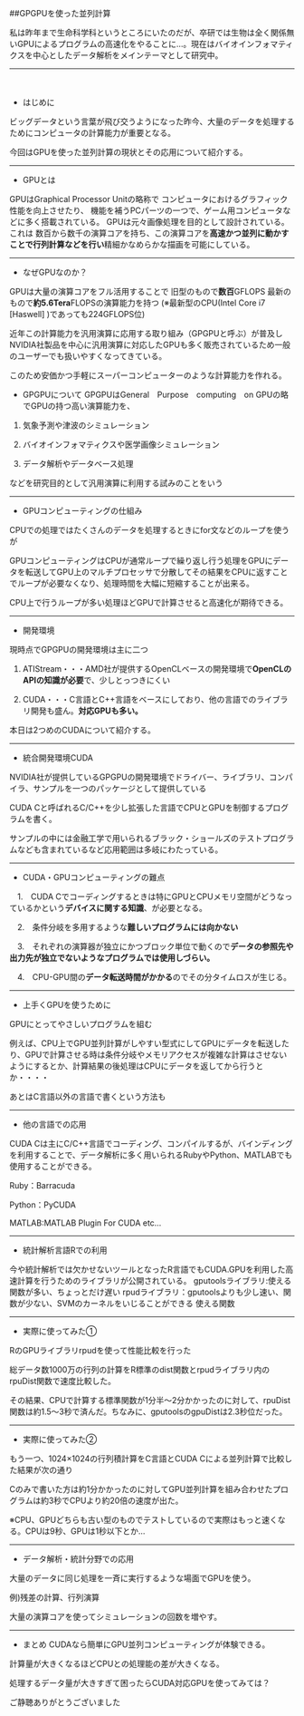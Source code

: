 ##GPGPUを使った並列計算　

私は昨年まで生命科学科というところにいたのだが、卒研では生物は全く関係無いGPUによるプログラムの高速化をやることに…。現在はバイオインフォマティクスを中心としたデータ解析をメインテーマとして研究中。

---
　 
- はじめに

ビッグデータという言葉が飛び交うようになった昨今、大量のデータを処理するためにコンピュータの計算能力が重要となる。

今回はGPUを使った並列計算の現状とその応用について紹介する。

---
- GPUとは

GPUはGraphical Processor Unitの略称で
コンピュータにおけるグラフィック性能を向上させたり、
機能を補うPCパーツの一つで、ゲーム用コンピュータなどに多く搭載されている。
GPUは元々画像処理を目的として設計されている。これは
数百から数千の演算コアを持ち、この演算コアを**高速かつ並列に動かす
ことで行列計算などを行い**精細かなめらかな描画を可能にしている。

---
- なぜGPUなのか？

GPUは大量の演算コアをフル活用することで
旧型のもので**数百**GFLOPS
最新のもので**約5.6Tera**FLOPSの演算能力を持つ
(※最新型のCPU(Intel Core i7 [Haswell] )であっても224GFLOPS位)

近年この計算能力を汎用演算に応用する取り組み（GPGPUと呼ぶ）が普及しNVIDIA社製品を中心に汎用演算に対応したGPUも多く販売されているため一般のユーザーでも扱いやすくなってきている。

このため安価かつ手軽にスーパーコンピューターのような計算能力を作れる。

- GPGPUについて
GPGPUはGeneral　Purpose　computing　on GPUの略でGPUの持つ高い演算能力を、

 1. 気象予測や津波のシミュレーション

 2. バイオインフォマティクスや医学画像シミュレーション

 3. データ解析やデータベース処理

などを研究目的として汎用演算に利用する試みのことをいう

---
- GPUコンピューティングの仕組み

CPUでの処理ではたくさんのデータを処理するときにfor文などのループを使うが

GPUコンピューティングはCPUが通常ループで繰り返し行う処理をGPUにデータを転送してGPU上のマルチプロセッサで分散してその結果をCPUに返すことでループが必要なくなり、処理時間を大幅に短縮することが出来る。

CPU上で行うループが多い処理ほどGPUで計算させると高速化が期待できる。

---

- 開発環境

現時点でGPGPUの開発環境は主に二つ

1. ATIStream・・・AMD社が提供するOpenCLベースの開発環境で**OpenCLのAPIの知識が必要**で、少しとっつきにくい

2. CUDA・・・C言語とC++言語をベースにしており、他の言語でのライブラリ開発も盛ん。**対応GPUも多い。**
 
本日は2つめのCUDAについて紹介する。

---

- 統合開発環境CUDA

NVIDIA社が提供しているGPGPUの開発環境でドライバー、ライブラリ、コンパイラ、サンプルを一つのパッケージとして提供している

CUDA Cと呼ばれるC/C++を少し拡張した言語でCPUとGPUを制御するプログラムを書く。

サンプルの中には金融工学で用いられるブラック・ショールズのテストプログラムなども含まれているなど応用範囲は多岐にわたっている。

---
- CUDA・GPUコンピューティングの難点

　1.　CUDA Cでコーディングするときは特にGPUとCPUメモリ空間がどうなっているかという**デバイスに関する知識**、が必要となる。

　2.　条件分岐を多用するような**難しいプログラムには向かない**

　3.　それぞれの演算器が独立にかつブロック単位で動くので**データの参照先や出力先が独立でないようなプログラムでは使用しづらい。**

　4.　CPU-GPU間の**データ転送時間がかかる**のでその分タイムロスが生じる。

---
- 上手くGPUを使うために

GPUにとってやさしいプログラムを組む

例えば、CPU上でGPU並列計算がしやすい型式にしてGPUにデータを転送したり、GPUで計算させる時は条件分岐やメモリアクセスが複雑な計算はさせないようにするとか、計算結果の後処理はCPUにデータを返してから行うとか・・・・

あとはC言語以外の言語で書くという方法も

---

- 他の言語での応用

CUDA Cは主にC/C++言語でコーディング、コンパイルするが、バインディングを利用することで、データ解析に多く用いられるRubyやPython、MATLABでも使用することができる。

Ruby：Barracuda

Python：PyCUDA

MATLAB:MATLAB Plugin For CUDA 		etc…

---

- 統計解析言語Rでの利用

今や統計解析では欠かせないツールとなったR言語でもCUDA.GPUを利用した高速計算を行うためのライブラリが公開されている。
gputoolsライブラリ:使える関数が多い、ちょっとだけ遅い
rpudライブラリ：gputoolsよりも少し速い、関数が少ない、SVMのカーネルをいじることができる
使える関数

---

 - 実際に使ってみた①

RのGPUライブラリrpudを使って性能比較を行った

総データ数1000万の行列の計算をR標準のdist関数とrpudライブラリ内のrpuDist関数で速度比較した。

その結果、CPUで計算する標準関数が1分半〜2分かかったのに対して、rpuDist関数は約1.5〜3秒で済んだ。ちなみに、gputoolsのgpuDistは2.3秒位だった。


---
  - 実際に使ってみた②

もう一つ、1024×1024の行列積計算をC言語とCUDA Cによる並列計算で比較した結果が次の通り

Cのみで書いた方は約1分かかったのに対してGPU並列計算を組み合わせたプログラムは約3秒でCPUより約20倍の速度が出た。

※CPU、GPUどちらも古い型のものでテストしているので実際はもっと速くなる。CPUは9秒、GPUは1秒以下とか…

---

 - データ解析・統計分野での応用

大量のデータに同じ処理を一斉に実行するような場面でGPUを使う。

例)残差の計算、行列演算

大量の演算コアを使ってシミュレーションの回数を増やす。

---
- まとめ
CUDAなら簡単にGPU並列コンピューティングが体験できる。

計算量が大きくなるほどCPUとの処理能の差が大きくなる。

処理するデータ量が大きすぎて困ったらCUDA対応GPUを使ってみては？

ご静聴ありがとうございました
